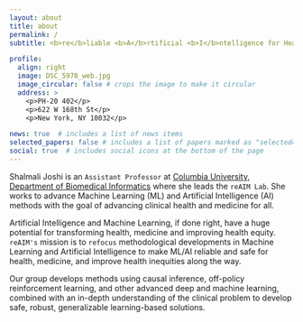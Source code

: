 ```yaml
---
layout: about
title: about
permalink: /
subtitle: <b>re</b>liable <b>A</b>rtificial <b>I</b>ntelligence for Health and <b>M</b>edicine

profile:
  align: right
  image: DSC_5978_web.jpg
  image_circular: false # crops the image to make it circular
  address: >
    <p>PH-20 402</p>
    <p>622 W 168th St</p>
    <p>New York, NY 10032</p>

news: true  # includes a list of news items
selected_papers: false # includes a list of papers marked as "selected={true}"
social: true  # includes social icons at the bottom of the page
---
```

Shalmali Joshi is an `Assistant Professor` at [Columbia University, Department of Biomedical Informatics](https://www.dbmi.columbia.edu/) where she leads the `reAIM Lab`. She works to advance Machine Learning (ML) and Artificial Intelligence (AI) methods with the goal of advancing clinical health and medicine for all.

Artificial Intelligence and Machine Learning, if done right, have a huge potential for transforming health, medicine and improving health equity. `reAIM's` mission is to `refocus` methodological developments in Machine Learning and Artificial Intelligence to make ML/AI reliable and safe for health, medicine, and improve health inequities along the way.

Our group develops methods using causal inference, off-policy reinforcement learning, and other advanced deep and machine learning, combined with an in-depth understanding of the clinical problem to develop safe, robust, generalizable learning-based solutions. 